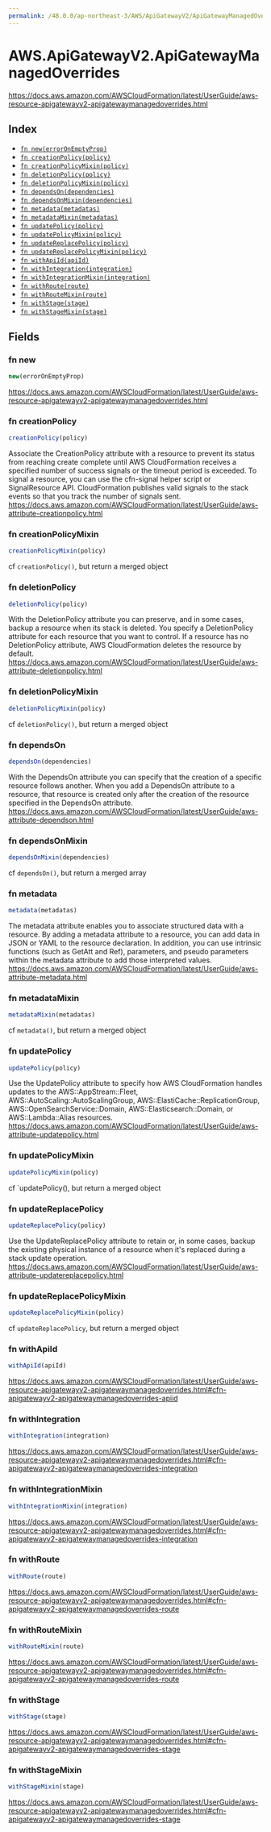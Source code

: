 ```yaml
---
permalink: /48.0.0/ap-northeast-3/AWS/ApiGatewayV2/ApiGatewayManagedOverrides/
---
```


# AWS.ApiGatewayV2.ApiGatewayManagedOverrides

https://docs.aws.amazon.com/AWSCloudFormation/latest/UserGuide/aws-resource-apigatewayv2-apigatewaymanagedoverrides.html

## Index

* [`fn new(errorOnEmptyProp)`](#fn-new)
* [`fn creationPolicy(policy)`](#fn-creationpolicy)
* [`fn creationPolicyMixin(policy)`](#fn-creationpolicymixin)
* [`fn deletionPolicy(policy)`](#fn-deletionpolicy)
* [`fn deletionPolicyMixin(policy)`](#fn-deletionpolicymixin)
* [`fn dependsOn(dependencies)`](#fn-dependson)
* [`fn dependsOnMixin(dependencies)`](#fn-dependsonmixin)
* [`fn metadata(metadatas)`](#fn-metadata)
* [`fn metadataMixin(metadatas)`](#fn-metadatamixin)
* [`fn updatePolicy(policy)`](#fn-updatepolicy)
* [`fn updatePolicyMixin(policy)`](#fn-updatepolicymixin)
* [`fn updateReplacePolicy(policy)`](#fn-updatereplacepolicy)
* [`fn updateReplacePolicyMixin(policy)`](#fn-updatereplacepolicymixin)
* [`fn withApiId(apiId)`](#fn-withapiid)
* [`fn withIntegration(integration)`](#fn-withintegration)
* [`fn withIntegrationMixin(integration)`](#fn-withintegrationmixin)
* [`fn withRoute(route)`](#fn-withroute)
* [`fn withRouteMixin(route)`](#fn-withroutemixin)
* [`fn withStage(stage)`](#fn-withstage)
* [`fn withStageMixin(stage)`](#fn-withstagemixin)

## Fields

### fn new

```ts
new(errorOnEmptyProp)
```

https://docs.aws.amazon.com/AWSCloudFormation/latest/UserGuide/aws-resource-apigatewayv2-apigatewaymanagedoverrides.html

### fn creationPolicy

```ts
creationPolicy(policy)
```

Associate the CreationPolicy attribute with a resource to prevent its status from reaching create complete until AWS CloudFormation receives a specified number of success signals or the timeout period is exceeded. To signal a resource, you can use the cfn-signal helper script or SignalResource API. CloudFormation publishes valid signals to the stack events so that you track the number of signals sent. 
https://docs.aws.amazon.com/AWSCloudFormation/latest/UserGuide/aws-attribute-creationpolicy.html

### fn creationPolicyMixin

```ts
creationPolicyMixin(policy)
```

cf `creationPolicy()`, but return a merged object

### fn deletionPolicy

```ts
deletionPolicy(policy)
```

With the DeletionPolicy attribute you can preserve, and in some cases, backup a resource when its stack is deleted. You specify a DeletionPolicy attribute for each resource that you want to control. If a resource has no DeletionPolicy attribute, AWS CloudFormation deletes the resource by default. 
https://docs.aws.amazon.com/AWSCloudFormation/latest/UserGuide/aws-attribute-deletionpolicy.html

### fn deletionPolicyMixin

```ts
deletionPolicyMixin(policy)
```

cf `deletionPolicy()`, but return a merged object

### fn dependsOn

```ts
dependsOn(dependencies)
```

With the DependsOn attribute you can specify that the creation of a specific resource follows another. When you add a DependsOn attribute to a resource, that resource is created only after the creation of the resource specified in the DependsOn attribute. 
https://docs.aws.amazon.com/AWSCloudFormation/latest/UserGuide/aws-attribute-dependson.html

### fn dependsOnMixin

```ts
dependsOnMixin(dependencies)
```

cf `dependsOn()`, but return a merged array

### fn metadata

```ts
metadata(metadatas)
```

The metadata attribute enables you to associate structured data with a resource. By adding a metadata attribute to a resource, you can add data in JSON or YAML to the resource declaration. In addition, you can use intrinsic functions (such as GetAtt and Ref), parameters, and pseudo parameters within the metadata attribute to add those interpreted values. 
https://docs.aws.amazon.com/AWSCloudFormation/latest/UserGuide/aws-attribute-metadata.html

### fn metadataMixin

```ts
metadataMixin(metadatas)
```

cf `metadata()`, but return a merged object

### fn updatePolicy

```ts
updatePolicy(policy)
```

Use the UpdatePolicy attribute to specify how AWS CloudFormation handles updates to the AWS::AppStream::Fleet, AWS::AutoScaling::AutoScalingGroup, AWS::ElastiCache::ReplicationGroup, AWS::OpenSearchService::Domain, AWS::Elasticsearch::Domain, or AWS::Lambda::Alias resources. 
https://docs.aws.amazon.com/AWSCloudFormation/latest/UserGuide/aws-attribute-updatepolicy.html

### fn updatePolicyMixin

```ts
updatePolicyMixin(policy)
```

cf `updatePolicy(), but return a merged object

### fn updateReplacePolicy

```ts
updateReplacePolicy(policy)
```

Use the UpdateReplacePolicy attribute to retain or, in some cases, backup the existing physical instance of a resource when it's replaced during a stack update operation. 
https://docs.aws.amazon.com/AWSCloudFormation/latest/UserGuide/aws-attribute-updatereplacepolicy.html

### fn updateReplacePolicyMixin

```ts
updateReplacePolicyMixin(policy)
```

cf `updateReplacePolicy`, but return a merged object

### fn withApiId

```ts
withApiId(apiId)
```

https://docs.aws.amazon.com/AWSCloudFormation/latest/UserGuide/aws-resource-apigatewayv2-apigatewaymanagedoverrides.html#cfn-apigatewayv2-apigatewaymanagedoverrides-apiid

### fn withIntegration

```ts
withIntegration(integration)
```

https://docs.aws.amazon.com/AWSCloudFormation/latest/UserGuide/aws-resource-apigatewayv2-apigatewaymanagedoverrides.html#cfn-apigatewayv2-apigatewaymanagedoverrides-integration

### fn withIntegrationMixin

```ts
withIntegrationMixin(integration)
```

https://docs.aws.amazon.com/AWSCloudFormation/latest/UserGuide/aws-resource-apigatewayv2-apigatewaymanagedoverrides.html#cfn-apigatewayv2-apigatewaymanagedoverrides-integration

### fn withRoute

```ts
withRoute(route)
```

https://docs.aws.amazon.com/AWSCloudFormation/latest/UserGuide/aws-resource-apigatewayv2-apigatewaymanagedoverrides.html#cfn-apigatewayv2-apigatewaymanagedoverrides-route

### fn withRouteMixin

```ts
withRouteMixin(route)
```

https://docs.aws.amazon.com/AWSCloudFormation/latest/UserGuide/aws-resource-apigatewayv2-apigatewaymanagedoverrides.html#cfn-apigatewayv2-apigatewaymanagedoverrides-route

### fn withStage

```ts
withStage(stage)
```

https://docs.aws.amazon.com/AWSCloudFormation/latest/UserGuide/aws-resource-apigatewayv2-apigatewaymanagedoverrides.html#cfn-apigatewayv2-apigatewaymanagedoverrides-stage

### fn withStageMixin

```ts
withStageMixin(stage)
```

https://docs.aws.amazon.com/AWSCloudFormation/latest/UserGuide/aws-resource-apigatewayv2-apigatewaymanagedoverrides.html#cfn-apigatewayv2-apigatewaymanagedoverrides-stage